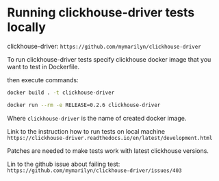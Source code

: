 # Running clickhouse-driver tests locally

clickhouse-driver: `https://github.com/mymarilyn/clickhouse-driver`

To run clickhouse-driver tests specify clickhouse docker image that you want to test in Dockerfile.

then execute commands:

```bash
docker build . -t clickhouse-driver

docker run --rm -e RELEASE=0.2.6 clickhouse-driver
```

Where `clickhouse-driver` is the name of created docker image.

Link to the instruction how to run tests on local machine `https://clickhouse-driver.readthedocs.io/en/latest/development.html`

Patches are needed to make tests work with latest clickhouse versions.

Lin to the github issue about failing test: `https://github.com/mymarilyn/clickhouse-driver/issues/403`
